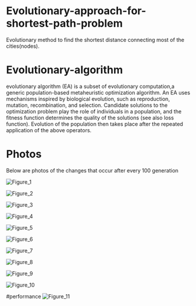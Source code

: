 # Evolutionary-approach-for-shortest-path-problem
Evolutionary method to find the shortest distance connecting most of the cities(nodes).

# Evolutionary-algorithm

evolutionary algorithm (EA) is a subset of evolutionary computation,a generic population-based metaheuristic optimization algorithm. An EA uses mechanisms inspired by biological evolution, such as reproduction, mutation, recombination, and selection. Candidate solutions to the optimization problem play the role of individuals in a population, and the fitness function determines the quality of the solutions (see also loss function). Evolution of the population then takes place after the repeated application of the above operators.

# Photos
Below are photos of the changes that occur after every 100 generation 



![Figure_1](https://user-images.githubusercontent.com/47800401/177937012-adf0566d-b3ba-44b8-901e-1f07db5a20bf.png)

![Figure_2](https://user-images.githubusercontent.com/47800401/177937014-c5e25d27-20cd-4f4b-9a70-ed2408d070cb.png)

![Figure_3](https://user-images.githubusercontent.com/47800401/177937017-9815d756-cb99-48f0-b86c-48b57e6efd53.png)

![Figure_4](https://user-images.githubusercontent.com/47800401/177937019-42347188-76e9-48ab-a1c6-6a3ca767bca5.png)

![Figure_5](https://user-images.githubusercontent.com/47800401/177937024-28b9d54f-bf1e-43fb-9db1-35d4ff8cf23b.png)

![Figure_6](https://user-images.githubusercontent.com/47800401/177937026-66d245c5-ece6-4832-b7c6-c4566f98395c.png)

![Figure_7](https://user-images.githubusercontent.com/47800401/177936990-c554077a-3d4c-4198-8d9b-82851e890b42.png)

![Figure_8](https://user-images.githubusercontent.com/47800401/177936997-360f40e8-b040-4c7f-929b-94cae3e245d2.png)

![Figure_9](https://user-images.githubusercontent.com/47800401/177937004-cbac4f33-cdf0-4bb9-b409-fc030838035a.png)

![Figure_10](https://user-images.githubusercontent.com/47800401/177937006-46b1490a-1a1a-4f12-a874-71ea9c117f12.png)

#performance
![Figure_11](https://user-images.githubusercontent.com/47800401/177937010-1fd20367-888c-4ff7-ac29-040a8e72fb2d.png)

